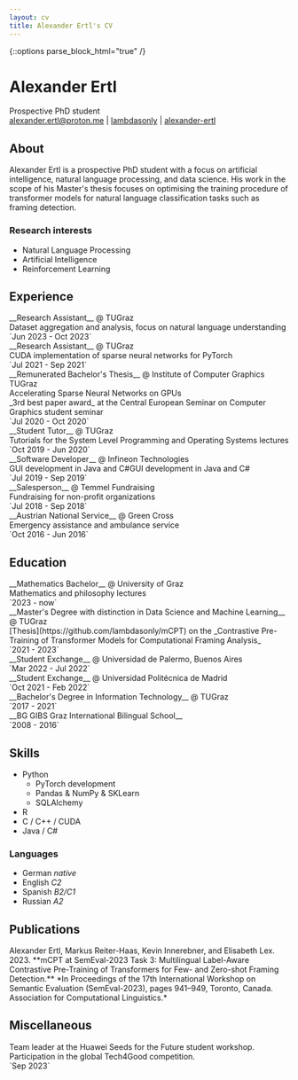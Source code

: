 ```yaml
---
layout: cv
title: Alexander Ertl's CV
---
```

{::options parse_block_html="true" /}

# Alexander Ertl
<div id=subtitle_block class=paragraph_div>
Prospective PhD student
</div>

<div id="webaddress">
<a href="mailto:alexander.ertl@proton.me"><i class="fas fa-envelope"></i> alexander.ertl@proton.me</a> | 
<a href="http://github.com/lambdasonly"><i class="fab fa-github"></i> lambdasonly</a> | 
<a href="https://www.linkedin.com/in/alexander-ertl/"><i class="fab fa-linkedin"></i> alexander-ertl</a>
</div>


## About
<div class=paragraph_div>
Alexander Ertl is a prospective PhD student with a focus on artificial intelligence, natural language processing, and data science. His work in the scope of his Master's thesis focuses on optimising the training procedure of transformer models for natural language classification tasks such as framing detection.
</div>


### Research interests
* Natural Language Processing
* Artificial Intelligence
* Reinforcement Learning


## Experience
<div id=experience_block class=paragraph_div>
<div>
__Research Assistant__ @ TUGraz <br/>
Dataset aggregation and analysis, focus on natural language understanding
</div>
<div class=period>
`Jun 2023 - Oct 2023`
</div>
</div>

<div id=experience_block class=paragraph_div>
<div>
__Research Assistant__ @ TUGraz <br/>
CUDA implementation of sparse neural networks for PyTorch
</div>
<div class=period>
`Jul 2021 - Sep 2021`
</div>
</div>

<div id=experience_block class=paragraph_div>
<div>
__Remunerated Bachelor's Thesis__ @ Institute of Computer Graphics TUGraz <br/>
Accelerating Sparse Neural Networks on GPUs <br/>
_3rd best paper award_ at the Central European Seminar on Computer Graphics student seminar
</div>
<div class=period>
`Jul 2020 - Oct 2020`
</div>
</div>

<div id=experience_block class=paragraph_div>
<div>
__Student Tutor__ @ TUGraz <br/>
Tutorials for the System Level Programming and Operating Systems lectures
</div>
<div class=period>
`Oct 2019 - Jun 2020`
</div>
</div>

<div id=experience_block class=paragraph_div>
<div>
__Software Developer__ @ Infineon Technologies <br/>
GUI development in Java and C#GUI development in Java and C#
</div>
<div class=period>
`Jul 2019 - Sep 2019`
</div>
</div>

<div id=experience_block class=paragraph_div>
<div>
__Salesperson__ @ Temmel Fundraising <br/>
Fundraising for non-profit organizations
</div>
<div class=period>
`Jul 2018 - Sep 2018`
</div>
</div>

<div id=experience_block class=paragraph_div>
<div>
__Austrian National Service__ @ Green Cross <br/>
Emergency assistance and ambulance service
</div>
<div class=period>
`Oct 2016 - Jun 2016`
</div>
</div>


## Education
<div id=experience_block class=paragraph_div>
<div>
__Mathematics Bachelor__ @ University of Graz <br/>
Mathematics and philosophy lectures
</div>
<div class=period>
`2023 - now`
</div>
</div>

<div id=experience_block class=paragraph_div>
<div>
__Master's Degree with distinction in Data Science and Machine Learning__ @ TUGraz <br/>
[Thesis](https://github.com/lambdasonly/mCPT) on the _Contrastive Pre-Training of Transformer Models for Computational Framing Analysis_
</div>
<div class=period>
`2021 - 2023`
</div>
</div>


<div id=experience_block class=paragraph_div>
<div>
__Student Exchange__ @ Universidad de Palermo, Buenos Aires
</div>
<div class=period>
`Mar 2022 - Jul 2022`
</div>
</div>


<div id=experience_block class=paragraph_div>
<div>
__Student Exchange__ @ Universidad Politécnica de Madrid
</div>
<div class=period>
`Oct 2021 - Feb 2022`
</div>
</div>


<div id=experience_block class=paragraph_div>
<div>
__Bachelor's Degree in Information Technology__ @ TUGraz 
</div>
<div class=period>
`2017 - 2021`
</div>
</div>


<div id=experience_block class=paragraph_div>
<div>
__BG GIBS Graz International Bilingual School__
</div>
<div class=period>
`2008 - 2016`
</div>
</div>


## Skills
* Python
  - PyTorch development
  - Pandas & NumPy & SKLearn
  - SQLAlchemy
* R
* C / C++ / CUDA
* Java / C#


### Languages
* German _native_
* English _C2_
* Spanish _B2/C1_
* Russian _A2_


## Publications
<div class=paragraph_div>
Alexander Ertl, Markus Reiter-Haas, Kevin Innerebner, and Elisabeth Lex. 2023.
**mCPT at SemEval-2023 Task 3: Multilingual Label-Aware Contrastive Pre-Training of Transformers for Few- and Zero-shot Framing Detection.**
*In Proceedings of the 17th International Workshop on Semantic Evaluation (SemEval-2023), pages 941–949, Toronto, Canada. Association for Computational Linguistics.*
</div>


## Miscellaneous
<div id=experience_block class=paragraph_div>
<div>
Team leader at the Huawei Seeds for the Future student workshop. Participation in the global Tech4Good competition.
</div>
<div class=period>
`Sep 2023`
</div>
</div>


<!-- ### Footer

Last updated: June 2023 -->

